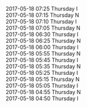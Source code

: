 2017-05-18 07:25 Thursday  I  
2017-05-18 07:15 Thursday  N  
2017-05-18 07:10 Thursday  I  
2017-05-18 07:05 Thursday  N  
2017-05-18 06:30 Thursday  I  
2017-05-18 06:25 Thursday  N  
2017-05-18 06:00 Thursday  I  
2017-05-18 05:55 Thursday  N  
2017-05-18 05:45 Thursday  I  
2017-05-18 05:35 Thursday  N  
2017-05-18 05:25 Thursday  I  
2017-05-18 05:15 Thursday  N  
2017-05-18 05:05 Thursday  I  
2017-05-18 04:55 Thursday  N  
2017-05-18 04:50 Thursday  I  
